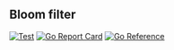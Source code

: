 Bloom filter
----------------------

[![Test](https://github.com/bits-and-blooms/bloom/actions/workflows/test.yml/badge.svg)](https://github.com/DmitriiAntonov/bloom/actions/workflows/test.yml)
[![Go Report Card](https://goreportcard.com/badge/github.com/bits-and-blooms/bloom)](https://goreportcard.com/report/github.com/dmitriiantonov/bloom)
[![Go Reference](https://pkg.go.dev/badge/github.com/bits-and-blooms/bloom.svg)](https://pkg.go.dev/github.com/dmitriiantonov/bloom)